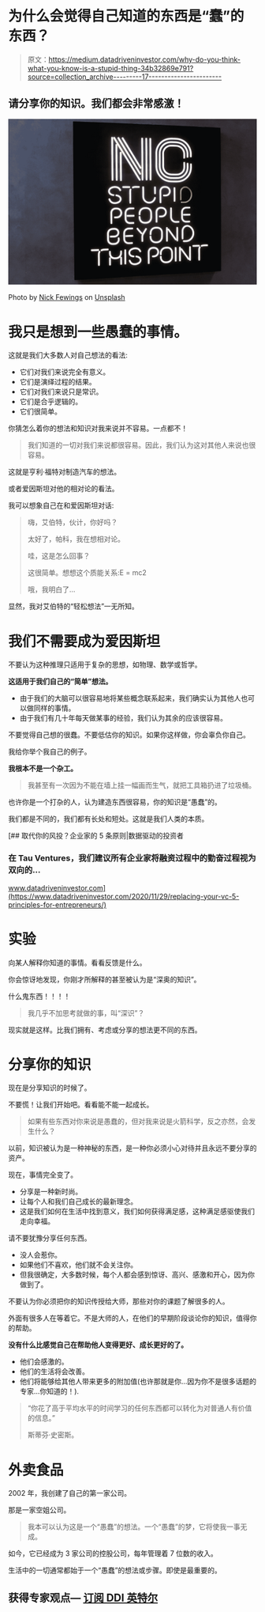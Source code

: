 # 为什么会觉得自己知道的东西是“蠢”的东西？

> 原文：<https://medium.datadriveninvestor.com/why-do-you-think-what-you-know-is-a-stupid-thing-34b32869e791?source=collection_archive---------17----------------------->

## 请分享你的知识。我们都会非常感激！

![](img/a51ad734763c7026b4ee7a99c86fc538.png)

Photo by [Nick Fewings](https://unsplash.com/@jannerboy62?utm_source=unsplash&utm_medium=referral&utm_content=creditCopyText) on [Unsplash](https://unsplash.com/s/photos/stupid-knowledge?utm_source=unsplash&utm_medium=referral&utm_content=creditCopyText)

# 我只是想到一些愚蠢的事情。

这就是我们大多数人对自己想法的看法:

*   它们对我们来说完全有意义。
*   它们是演绎过程的结果。
*   它们对我们来说只是常识。
*   它们是合乎逻辑的。
*   它们很简单。

你猜怎么着你的想法和知识对我来说并不容易。一点都不！

> 我们知道的一切对我们来说都很容易。因此，我们认为这对其他人来说也很容易。

这就是亨利·福特对制造汽车的想法。

或者爱因斯坦对他的相对论的看法。

我可以想象自己在和爱因斯坦对话:

> 嗨，艾伯特，伙计，你好吗？
> 
> 太好了，帕科，我在想相对论。
> 
> 哇，这是怎么回事？
> 
> 这很简单。想想这个质能关系:E = mc2
> 
> 哦，我明白了…

显然，我对艾伯特的“轻松想法”一无所知。

# 我们不需要成为爱因斯坦

不要认为这种推理只适用于复杂的思想，如物理、数学或哲学。

**这适用于我们自己的“简单”想法。**

*   由于我们的大脑可以很容易地将某些概念联系起来，我们确实认为其他人也可以做同样的事情。
*   由于我们有几十年每天做某事的经验，我们认为其余的应该很容易。

不要觉得自己想的很蠢。不要低估你的知识。如果你这样做，你会辜负你自己。

我给你举个我自己的例子。

**我根本不是一个杂工。**

> 我甚至有一次因为不能在墙上挂一幅画而生气，就把工具箱扔进了垃圾桶。

也许你是一个打杂的人，认为建造东西很容易，你的知识是“愚蠢”的。

我们都是不同的，我们都有长处和短处。这就是我们人类的本质。

[](https://www.datadriveninvestor.com/2020/11/29/replacing-your-vc-5-principles-for-entrepreneurs/) [## 取代你的风投？企业家的 5 条原则|数据驱动的投资者

### 在 Tau Ventures，我们建议所有企业家将融资过程中的勤奋过程视为双向的…

www.datadriveninvestor.com](https://www.datadriveninvestor.com/2020/11/29/replacing-your-vc-5-principles-for-entrepreneurs/) 

# 实验

向某人解释你知道的事情。看看反馈是什么。

你会惊讶地发现，你刚才所解释的甚至被认为是“深奥的知识”。

什么鬼东西！！！！

> 我几乎不加思考就做的事，叫“深识”？

现实就是这样。比我们拥有、考虑或分享的想法更不同的东西。

# 分享你的知识

现在是分享知识的时候了。

不要慌！让我们开始吧。看看能不能一起成长。

> 如果有些东西对你来说是愚蠢的，但对我来说是火箭科学，反之亦然，会发生什么？

以前，知识被认为是一种神秘的东西，是一种你必须小心对待并且永远不要分享的资产。

现在，事情完全变了。

*   分享是一种新时尚。
*   让每个人和我们自己成长的最新理念。
*   这是我们如何在生活中找到意义，我们如何获得满足感，这种满足感驱使我们走向幸福。

请不要犹豫分享任何东西。

*   没人会惹你。
*   如果他们不喜欢，他们就不会关注你。
*   但我很确定，大多数时候，每个人都会感到惊讶、高兴、感激和开心，因为你做到了。

不要认为你必须把你的知识传授给大师，那些对你的课题了解很多的人。

外面有很多人在等着它。不是大师的人，在他们的早期阶段谈论你的知识，值得你的帮助。

**没有什么比感觉自己在帮助他人变得更好、成长更好的了。**

*   他们会感激的。
*   他们的生活将会改善。
*   他们将能够给其他人带来更多的附加值(也许那就是你…因为你不是很多话题的专家…你知道的！).

> “你花了高于平均水平的时间学习的任何东西都可以转化为对普通人有价值的信息。”
> 
> 斯蒂芬·史密斯。

# 外卖食品

2002 年，我创建了自己的第一家公司。

那是一家空姐公司。

> 我本可以认为这是一个“愚蠢”的想法。一个“愚蠢”的梦，它将使我一事无成。

如今，它已经成为 3 家公司的控股公司，每年管理着 7 位数的收入。

生活中的一切通常都始于一个“愚蠢”的想法或步骤。即使是最重要的。

## 获得专家观点— [订阅 DDI 英特尔](https://datadriveninvestor.com/ddi-intel)